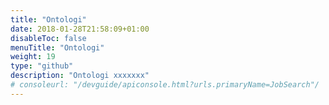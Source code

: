 ```yaml
---
title: "Ontologi"
date: 2018-01-28T21:58:09+01:00
disableToc: false
menuTitle: "Ontologi"
weight: 19
type: "github"
description: "Ontologi xxxxxxx"
# consoleurl: "/devguide/apiconsole.html?urls.primaryName=JobSearch"/
---
```








